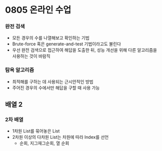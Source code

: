 # 0805 온라인 수업

### 완전 검색

- 모든 경우의 수를 나열해보고 확인하는 기법
- Brute-force 혹은 generate-and-test 기법이라고도 불린다
- 우선 완전 검색으로 접근하여 해답을 도출한 뒤, 성능 개선을 위해 다른 알고리즘을 사용하는 것이 바람직

### 탐욕 알고리즘

- 최적해를 구하는 데 사용되는 근시안적인 방법
- 주어진 경우의 수에서만 해답을 구할 때 사용 가능



## 배열 2

### 2차 배열

- 1차원 List를 묶어놓은 List
- 2차원 이상의 다차원 List는 차원에 따라 Index를 선언
  - 순회, 지그재그순회, 열 순회

